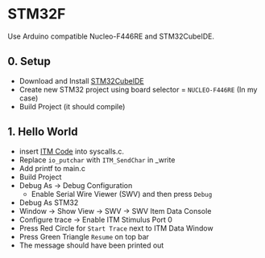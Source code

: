 # STM32F

Use Arduino compatible Nucleo-F446RE and STM32CubeIDE.

## 0. Setup

* Download and Install [STM32CubeIDE](https://www.st.com/en/development-tools/stm32cubeide.html)
* Create new STM32 project using board selector = `NUCLEO-F446RE` (In my case)
* Build Project (it should compile)

## 1. Hello World

* insert [ITM Code](https://raw.githubusercontent.com/niekiran/Embedded-C/master/All_source_codes/target/itm_send_data.c)
into syscalls.c.
* Replace `io_putchar` with `ITM_SendChar` in _write
* Add printf to main.c
* Build Project
* Debug As -> Debug Configuration
  * Enable Serial Wire Viewer (SWV) and then press `Debug`
* Debug As STM32
* Window -> Show View -> SWV -> SWV Item Data Console
* Configure trace -> Enable ITM Stimulus Port 0
* Press Red Circle for `Start Trace` next to ITM Data Window
* Press Green Triangle `Resume` on top bar
* The message should have been printed out
  

